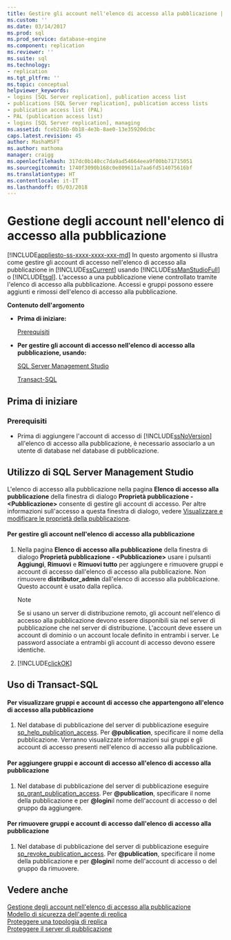 ```yaml
---
title: Gestire gli account nell'elenco di accesso alla pubblicazione | Microsoft Docs
ms.custom: ''
ms.date: 03/14/2017
ms.prod: sql
ms.prod_service: database-engine
ms.component: replication
ms.reviewer: ''
ms.suite: sql
ms.technology:
- replication
ms.tgt_pltfrm: ''
ms.topic: conceptual
helpviewer_keywords:
- logins [SQL Server replication], publication access list
- publications [SQL Server replication], publication access lists
- publication access list (PAL)
- PAL (publication access list)
- logins [SQL Server replication], managing
ms.assetid: fceb216b-0b18-4e3b-8ae0-13e35920dcbc
caps.latest.revision: 45
author: MashaMSFT
ms.author: mathoma
manager: craigg
ms.openlocfilehash: 317dc0b140cc7da9ad54664eea9f00bb71715051
ms.sourcegitcommit: 1740f3090b168c0e809611a7aa6fd514075616bf
ms.translationtype: HT
ms.contentlocale: it-IT
ms.lasthandoff: 05/03/2018
---
```

# <a name="manage-logins-in-the-publication-access-list"></a>Gestione degli account nell'elenco di accesso alla pubblicazione
[!INCLUDE[appliesto-ss-xxxx-xxxx-xxx-md](../../../includes/appliesto-ss-xxxx-xxxx-xxx-md.md)]
  In questo argomento si illustra come gestire gli account di accesso nell'elenco di accesso alla pubblicazione in [!INCLUDE[ssCurrent](../../../includes/sscurrent-md.md)] usando [!INCLUDE[ssManStudioFull](../../../includes/ssmanstudiofull-md.md)] o [!INCLUDE[tsql](../../../includes/tsql-md.md)]. L'accesso a una pubblicazione viene controllato tramite l'elenco di accesso alla pubblicazione. Accessi e gruppi possono essere aggiunti e rimossi dell'elenco di accesso alla pubblicazione.  
  
 **Contenuto dell'argomento**  
  
-   **Prima di iniziare:**  
  
     [Prerequisiti](#Prerequisites)  
  
-   **Per gestire gli account di accesso nell'elenco di accesso alla pubblicazione, usando:**  
  
     [SQL Server Management Studio](#SSMSProcedure)  
  
     [Transact-SQL](#TsqlProcedure)  
  
##  <a name="BeforeYouBegin"></a> Prima di iniziare  
  
###  <a name="Prerequisites"></a> Prerequisiti  
  
-   Prima di aggiungere l'account di accesso di [!INCLUDE[ssNoVersion](../../../includes/ssnoversion-md.md)] all'elenco di accesso alla pubblicazione, è necessario associarlo a un utente di database nel database di pubblicazione.  
  
##  <a name="SSMSProcedure"></a> Utilizzo di SQL Server Management Studio  
 L'elenco di accesso alla pubblicazione nella pagina **Elenco di accesso alla pubblicazione** della finestra di dialogo **Proprietà pubblicazione - \<Pubblicazione>** consente di gestire gli account di accesso. Per altre informazioni sull'accesso a questa finestra di dialogo, vedere [Visualizzare e modificare le proprietà della pubblicazione](../../../relational-databases/replication/publish/view-and-modify-publication-properties.md).  
  
#### <a name="to-manage-logins-in-the-pal"></a>Per gestire gli account nell'elenco di accesso alla pubblicazione  
  
1.  Nella pagina **Elenco di accesso alla pubblicazione** della finestra di dialogo **Proprietà pubblicazione - \<Pubblicazione>** usare i pulsanti **Aggiungi**, **Rimuovi**  e **Rimuovi tutto** per aggiungere e rimuovere gruppi e account di accesso dall'elenco di accesso alla pubblicazione. Non rimuovere **distributor_admin** dall'elenco di accesso alla pubblicazione. Questo account è usato dalla replica.  
  
    > [!NOTE]  
    >  Se si usano un server di distribuzione remoto, gli account nell'elenco di accesso alla pubblicazione devono essere disponibili sia nel server di pubblicazione che nel server di distribuzione. L'account deve essere un account di dominio o un account locale definito in entrambi i server. Le password associate a entrambi gli account di accesso devono essere identiche.  
  
2.  [!INCLUDE[clickOK](../../../includes/clickok-md.md)]  
  
##  <a name="TsqlProcedure"></a> Uso di Transact-SQL  
  
#### <a name="to-view-groups-and-logins-that-belong-to-the-pal"></a>Per visualizzare gruppi e account di accesso che appartengono all'elenco di accesso alla pubblicazione  
  
1.  Nel database di pubblicazione del server di pubblicazione eseguire [sp_help_publication_access](../../../relational-databases/system-stored-procedures/sp-help-publication-access-transact-sql.md). Per **@publication**, specificare il nome della pubblicazione. Verranno visualizzate informazioni sui gruppi e gli account di accesso presenti nell'elenco di accesso alla pubblicazione.  
  
#### <a name="to-add-groups-and-logins-to-the-pal"></a>Per aggiungere gruppi e account di accesso all'elenco di accesso alla pubblicazione  
  
1.  Nel database di pubblicazione del server di pubblicazione eseguire [sp_grant_publication_access](../../../relational-databases/system-stored-procedures/sp-grant-publication-access-transact-sql.md). Per **@publication**, specificare il nome della pubblicazione e per **@login**il nome dell'account di accesso o del gruppo da aggiungere.  
  
#### <a name="to-remove-groups-and-logins-from-the-pal"></a>Per rimuovere gruppi e account di accesso dall'elenco di accesso alla pubblicazione  
  
1.  Nel database di pubblicazione del server di pubblicazione eseguire [sp_revoke_publication_access](../../../relational-databases/system-stored-procedures/sp-revoke-publication-access-transact-sql.md). Per **@publication**, specificare il nome della pubblicazione e per **@login**il nome dell'account di accesso o del gruppo da rimuovere.  
  
## <a name="see-also"></a>Vedere anche  
 [Gestione degli account nell'elenco di accesso alla pubblicazione](../../../relational-databases/replication/security/manage-logins-in-the-publication-access-list.md)   
 [Modello di sicurezza dell'agente di replica](../../../relational-databases/replication/security/replication-agent-security-model.md)   
 [Proteggere una topologia di replica](../../../relational-databases/replication/security/secure-a-replication-topology.md)   
 [Proteggere il server di pubblicazione](../../../relational-databases/replication/security/secure-the-publisher.md)  
  
  
